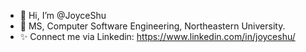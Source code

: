 - 👋 Hi, I’m @JoyceShu
- 👀 MS, Computer Software Engineering, Northeastern University.
- ✨ Connect me via Linkedin: https://www.linkedin.com/in/joyceshu/
<!---
JoyceShu/JoyceShu is a ✨ special ✨ repository because its `README.md` (this file) appears on your GitHub profile.
You can click the Preview link to take a look at your changes.
--->
